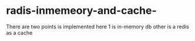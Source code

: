# radis-inmemeory-and-cache-
There are two points is implemented here 1 is in-memory db other is a redis as a cache
